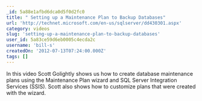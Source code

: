```yaml
---
_id: 5a88e1afbd6dca0d5f0d2fc0
title: " Setting up a Maintenance Plan to Backup Databases"
url: 'http://technet.microsoft.com/en-us/sqlserver/dd430301.aspx'
category: videos
slug: 'setting-up-a-maintenance-plan-to-backup-databases'
user_id: 5a83ce59d6eb0005c4ecda2c
username: 'bill-s'
createdOn: '2012-07-13T07:24:00.000Z'
tags: []
---
```


In this video Scott Golightly shows us how to create database maintenance plans using the Maintenance Plan wizard and SQL Server Integration Services (SSIS). Scott also shows how to customize plans that were created with the wizard.
